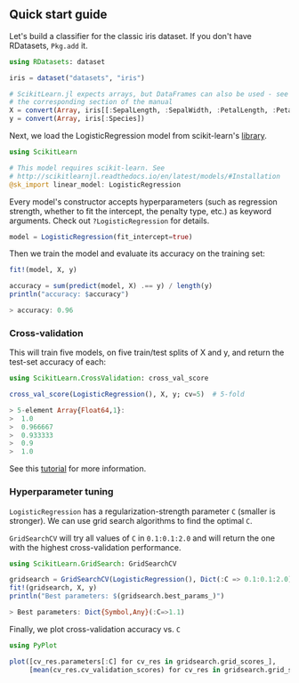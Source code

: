 Quick start guide
-----

Let's build a classifier for the classic iris dataset. If you don't have
RDatasets, `Pkg.add` it.

```julia
using RDatasets: dataset

iris = dataset("datasets", "iris")

# ScikitLearn.jl expects arrays, but DataFrames can also be used - see
# the corresponding section of the manual
X = convert(Array, iris[[:SepalLength, :SepalWidth, :PetalLength, :PetalWidth]])
y = convert(Array, iris[:Species])
```

Next, we load the LogisticRegression model from scikit-learn's [library](models.md).

```julia
using ScikitLearn

# This model requires scikit-learn. See
# http://scikitlearnjl.readthedocs.io/en/latest/models/#Installation
@sk_import linear_model: LogisticRegression
```

Every model's constructor accepts hyperparameters (such as regression
strength, whether to fit the intercept, the penalty type, etc.) as
keyword arguments.  Check out `?LogisticRegression` for details.

```julia
model = LogisticRegression(fit_intercept=true)
```

Then we train the model and evaluate its accuracy on the training set:

```julia
fit!(model, X, y)

accuracy = sum(predict(model, X) .== y) / length(y)
println("accuracy: $accuracy")

> accuracy: 0.96
```

### Cross-validation

This will train five models, on five train/test splits of X and y, and return
the test-set accuracy of each:

```julia
using ScikitLearn.CrossValidation: cross_val_score

cross_val_score(LogisticRegression(), X, y; cv=5)  # 5-fold

> 5-element Array{Float64,1}:
>  1.0     
>  0.966667
>  0.933333
>  0.9     
>  1.0     
```

See this [tutorial](http://scikit-learn.org/stable/modules/cross_validation.html) for more information.

### Hyperparameter tuning

`LogisticRegression` has a regularization-strength parameter `C` (smaller is
stronger). We can use grid search algorithms to find the optimal `C`.

`GridSearchCV` will try all values of `C` in `0.1:0.1:2.0` and will
return the one with the highest cross-validation performance.

```julia
using ScikitLearn.GridSearch: GridSearchCV

gridsearch = GridSearchCV(LogisticRegression(), Dict(:C => 0.1:0.1:2.0))
fit!(gridsearch, X, y)
println("Best parameters: $(gridsearch.best_params_)")

> Best parameters: Dict{Symbol,Any}(:C=>1.1)
```

Finally, we plot cross-validation accuracy vs. `C`

```julia
using PyPlot

plot([cv_res.parameters[:C] for cv_res in gridsearch.grid_scores_],
     [mean(cv_res.cv_validation_scores) for cv_res in gridsearch.grid_scores_])
```
